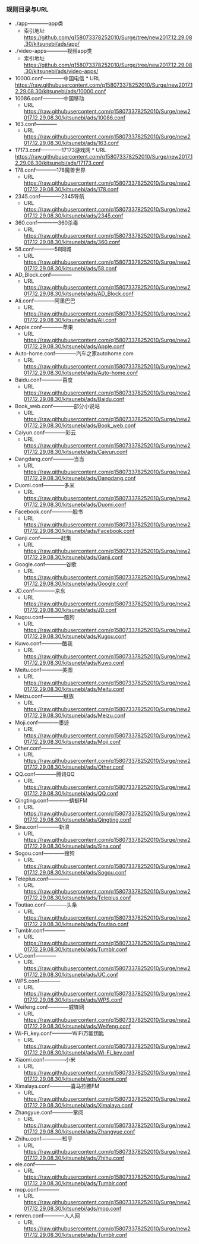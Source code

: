 ### 规则目录与URL

* ./app————app类
	* 索引地址 https://github.com/q158073378252010/Surge/tree/new2017.12.29.08.30/kitsunebi/ads/app/
* ./video-apps————视频app类
	* 索引地址 https://github.com/q158073378252010/Surge/tree/new2017.12.29.08.30/kitsunebi/ads/video-apps/
* 10000.conf————中国电信
		* URL https://raw.githubusercontent.com/q158073378252010/Surge/new2017.12.29.08.30/kitsunebi/ads/10000.conf
* 10086.conf————中国移动
	* URL https://raw.githubusercontent.com/q158073378252010/Surge/new2017.12.29.08.30/kitsunebi/ads/10086.conf
* 163.conf———— 
	* URL https://raw.githubusercontent.com/q158073378252010/Surge/new2017.12.29.08.30/kitsunebi/ads/163.conf
* 17173.conf————17173游戏网
		* URL https://raw.githubusercontent.com/q158073378252010/Surge/new2017.12.29.08.30/kitsunebi/ads/17173.conf
* 178.conf————178魔兽世界
	* URL https://raw.githubusercontent.com/q158073378252010/Surge/new2017.12.29.08.30/kitsunebi/ads/178.conf
* 2345.conf————2345导航 
	* URL https://raw.githubusercontent.com/q158073378252010/Surge/new2017.12.29.08.30/kitsunebi/ads/2345.conf
* 360.conf————360杀毒
	* URL https://raw.githubusercontent.com/q158073378252010/Surge/new2017.12.29.08.30/kitsunebi/ads/360.conf
* 58.conf————58同城
	* URL https://raw.githubusercontent.com/q158073378252010/Surge/new2017.12.29.08.30/kitsunebi/ads/58.conf
* AD_Block.conf———— 
	* URL https://raw.githubusercontent.com/q158073378252010/Surge/new2017.12.29.08.30/kitsunebi/ads/AD_Block.conf
* Ali.conf————阿里巴巴 
	* URL https://raw.githubusercontent.com/q158073378252010/Surge/new2017.12.29.08.30/kitsunebi/ads/Ali.conf
* Apple.conf————苹果 
	* URL https://raw.githubusercontent.com/q158073378252010/Surge/new2017.12.29.08.30/kitsunebi/ads/Apple.conf
* Auto-home.conf————汽车之家autohome.com 
	* URL https://raw.githubusercontent.com/q158073378252010/Surge/new2017.12.29.08.30/kitsunebi/ads/Auto-home.conf
* Baidu.conf————百度
	* URL https://raw.githubusercontent.com/q158073378252010/Surge/new2017.12.29.08.30/kitsunebi/ads/Baidu.conf
* Book_web.conf————部分小说站 
	* URL https://raw.githubusercontent.com/q158073378252010/Surge/new2017.12.29.08.30/kitsunebi/ads/Book_web.conf
* Caiyun.conf————彩云
	* URL https://raw.githubusercontent.com/q158073378252010/Surge/new2017.12.29.08.30/kitsunebi/ads/Caiyun.conf
* Dangdang.conf————当当
	* URL https://raw.githubusercontent.com/q158073378252010/Surge/new2017.12.29.08.30/kitsunebi/ads/Dangdang.conf
* Duomi.conf————多米
	* URL https://raw.githubusercontent.com/q158073378252010/Surge/new2017.12.29.08.30/kitsunebi/ads/Duomi.conf
* Facebook.conf————脸书 
	* URL https://raw.githubusercontent.com/q158073378252010/Surge/new2017.12.29.08.30/kitsunebi/ads/Facebook.conf
* Ganji.conf————赶集 
	* URL https://raw.githubusercontent.com/q158073378252010/Surge/new2017.12.29.08.30/kitsunebi/ads/Ganji.conf
* Google.conf————谷歌 
	* URL https://raw.githubusercontent.com/q158073378252010/Surge/new2017.12.29.08.30/kitsunebi/ads/Google.conf
* JD.conf————京东
	* URL https://raw.githubusercontent.com/q158073378252010/Surge/new2017.12.29.08.30/kitsunebi/ads/JD.conf
* Kugou.conf————酷狗
	* URL https://raw.githubusercontent.com/q158073378252010/Surge/new2017.12.29.08.30/kitsunebi/ads/Kugou.conf
* Kuwo.conf————酷我
	* URL https://raw.githubusercontent.com/q158073378252010/Surge/new2017.12.29.08.30/kitsunebi/ads/Kuwo.conf
* Meitu.conf————美图
	* URL https://raw.githubusercontent.com/q158073378252010/Surge/new2017.12.29.08.30/kitsunebi/ads/Meitu.conf
* Meizu.conf————魅族
	* URL https://raw.githubusercontent.com/q158073378252010/Surge/new2017.12.29.08.30/kitsunebi/ads/Meizu.conf
* Moji.conf————墨迹
	* URL https://raw.githubusercontent.com/q158073378252010/Surge/new2017.12.29.08.30/kitsunebi/ads/Moji.conf
* Other.conf————
	* URL https://raw.githubusercontent.com/q158073378252010/Surge/new2017.12.29.08.30/kitsunebi/ads/Other.conf
* QQ.conf————腾讯QQ
	* URL https://raw.githubusercontent.com/q158073378252010/Surge/new2017.12.29.08.30/kitsunebi/ads/QQ.conf
* Qingting.conf————蜻蜓FM
	* URL https://raw.githubusercontent.com/q158073378252010/Surge/new2017.12.29.08.30/kitsunebi/ads/Qingting.conf
* Sina.conf————新浪
	* URL https://raw.githubusercontent.com/q158073378252010/Surge/new2017.12.29.08.30/kitsunebi/ads/Sina.conf
* Sogou.conf————搜狗
	* URL https://raw.githubusercontent.com/q158073378252010/Surge/new2017.12.29.08.30/kitsunebi/ads/Sogou.conf
* Teleplus.conf————
	* URL https://raw.githubusercontent.com/q158073378252010/Surge/new2017.12.29.08.30/kitsunebi/ads/Teleplus.conf
* Toutiao.conf————头条
	* URL https://raw.githubusercontent.com/q158073378252010/Surge/new2017.12.29.08.30/kitsunebi/ads/Toutiao.conf
* Tumblr.conf————
	* URL https://raw.githubusercontent.com/q158073378252010/Surge/new2017.12.29.08.30/kitsunebi/ads/Tumblr.conf
* UC.conf————
	* URL https://raw.githubusercontent.com/q158073378252010/Surge/new2017.12.29.08.30/kitsunebi/ads/UC.conf
* WPS.conf————
	* URL https://raw.githubusercontent.com/q158073378252010/Surge/new2017.12.29.08.30/kitsunebi/ads/WPS.conf
* Weifeng.conf————威锋网
	* URL https://raw.githubusercontent.com/q158073378252010/Surge/new2017.12.29.08.30/kitsunebi/ads/Weifeng.conf
* Wi-Fi_key.conf————WiFi万能钥匙
	* URL https://raw.githubusercontent.com/q158073378252010/Surge/new2017.12.29.08.30/kitsunebi/ads/Wi-Fi_key.conf
* Xiaomi.conf————小米
	* URL https://raw.githubusercontent.com/q158073378252010/Surge/new2017.12.29.08.30/kitsunebi/ads/Xiaomi.conf
* Ximalaya.conf————喜马拉雅FM
	* URL https://raw.githubusercontent.com/q158073378252010/Surge/new2017.12.29.08.30/kitsunebi/ads/Ximalaya.conf
* Zhangyue.conf————掌阅
	* URL https://raw.githubusercontent.com/q158073378252010/Surge/new2017.12.29.08.30/kitsunebi/ads/Zhangyue.conf
* Zhihu.conf————知乎
	* URL https://raw.githubusercontent.com/q158073378252010/Surge/new2017.12.29.08.30/kitsunebi/ads/Zhihu.conf
* ele.conf————
	* URL https://raw.githubusercontent.com/q158073378252010/Surge/new2017.12.29.08.30/kitsunebi/ads/Tumblr.conf
* mop.conf————
	* URL https://raw.githubusercontent.com/q158073378252010/Surge/new2017.12.29.08.30/kitsunebi/ads/mop.conf
* renren.conf————人人网
	* URL https://raw.githubusercontent.com/q158073378252010/Surge/new2017.12.29.08.30/kitsunebi/ads/Tumblr.conf

